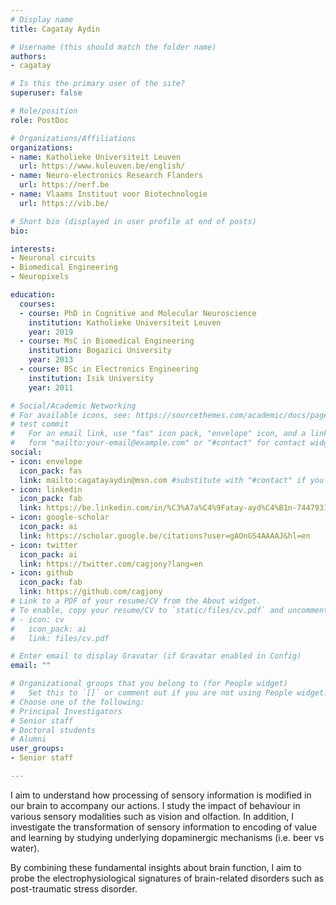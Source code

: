 ```yaml
---
# Display name
title: Cagatay Aydin

# Username (this should match the folder name)
authors:
- cagatay

# Is this the primary user of the site?
superuser: false

# Role/position
role: PostDoc

# Organizations/Affiliations
organizations:
- name: Katholieke Universiteit Leuven
  url: https://www.kuleuven.be/english/
- name: Neuro-electronics Research Flanders
  url: https://nerf.be
- name: Vlaams Instituut voor Biotechnologie
  url: https://vib.be/

# Short bio (displayed in user profile at end of posts)
bio: 

interests:
- Neuronal circuits 
- Biomedical Engineering
- Neuropixels

education:
  courses:
  - course: PhD in Cognitive and Molecular Neuroscience
    institution: Katholieke Universiteit Leuven
    year: 2019
  - course: MsC in Biomedical Engineering
    institution: Bogazici University
    year: 2013
  - course: BSc in Electronics Engineering
    institution: Isik University
    year: 2011

# Social/Academic Networking
# For available icons, see: https://sourcethemes.com/academic/docs/page-builder/#icons
# test commit
#   For an email link, use "fas" icon pack, "envelope" icon, and a link in the
#   form "mailto:your-email@example.com" or "#contact" for contact widget.
social:
- icon: envelope
  icon_pack: fas
  link: mailto:cagatayaydin@msn.com #substitute with "#contact" if you don't want to give out your email
- icon: linkedin
  icon_pack: fab
  link: https://be.linkedin.com/in/%C3%A7a%C4%9Fatay-ayd%C4%B1n-7447931b
- icon: google-scholar
  icon_pack: ai
  link: https://scholar.google.be/citations?user=gAOnGS4AAAAJ&hl=en
- icon: twitter
  icon_pack: ai
  link: https://twitter.com/cagjony?lang=en
- icon: github
  icon_pack: fab
  link: https://github.com/cagjony
# Link to a PDF of your resume/CV from the About widget.
# To enable, copy your resume/CV to `static/files/cv.pdf` and uncomment the lines below.
# - icon: cv
#   icon_pack: ai
#   link: files/cv.pdf

# Enter email to display Gravatar (if Gravatar enabled in Config)
email: ""

# Organizational groups that you belong to (for People widget)
#   Set this to `[]` or comment out if you are not using People widget.
# Choose one of the following: 
# Principal Investigators
# Senior staff
# Doctoral students
# Alumni
user_groups:
- Senior staff

---
```


I aim to understand how processing of sensory information is modified in our brain to accompany our actions. I study the impact of behaviour in various sensory modalities such as vision and olfaction. In addition, I investigate the transformation of sensory information to encoding of value and learning by studying underlying dopaminergic mechanisms (i.e. beer vs water).

By combining these fundamental insights about brain function, I aim to probe the electrophysiological signatures of brain-related disorders such as post-traumatic stress disorder.